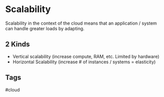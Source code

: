 # Scalability

Scalability in the context of the cloud means that an application / system can handle greater loads by adapting.  

## 2 Kinds
* Vertical scalability (increase compute, RAM, etc. Limited by hardware)  
* Horizontal Scalability (increase # of instances / systems = elasticity)  

## Tags
#cloud 
